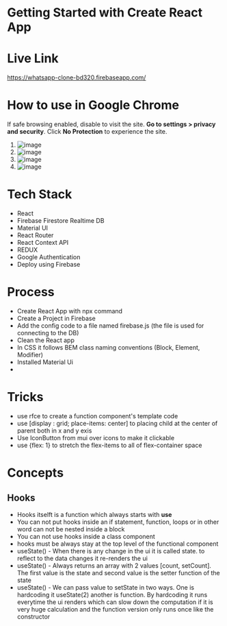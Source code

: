 # Getting Started with Create React App

# Live Link
https://whatsapp-clone-bd320.firebaseapp.com/
# How to use in Google Chrome
If safe browsing enabled, disable to visit the site. **Go to settings > privacy and security**. Click **No Protection** to experience the site.
1. ![image](https://user-images.githubusercontent.com/77507757/225160420-5f878fbf-4029-4c2e-92e7-8ac76a157ab7.png)
2. ![image](https://user-images.githubusercontent.com/77507757/225160487-6663475e-39c8-4bb1-bb72-a6b98f1e3b63.png)
3. ![image](https://user-images.githubusercontent.com/77507757/225160538-cb74093d-76a3-4eef-b236-c05ae9e648d2.png)
4. ![image](https://user-images.githubusercontent.com/77507757/225160584-5e388727-3be1-4a07-80f4-ab94b29e55a2.png)


# Tech Stack

- React
- Firebase Firestore Realtime DB
- Material UI
- React Router
- React Context API
- REDUX
- Google Authentication
- Deploy using Firebase




# Process
- Create React App with npx command
- Create a Project in Firebase
- Add the config code to a file named firebase.js (the file is used for connecting to the DB)
- Clean the React app
- In CSS it follows BEM class naming conventions (Block, Element, Modifier)
- Installed Material Ui
- 

# Tricks
- use rfce to create a function component's template code
- use [display : grid; place-items: center] to placing child at the center of parent both in x and y exis
- Use IconButton from mui over icons to make it clickable
- use {flex: 1} to stretch the flex-items to all of flex-container space


# Concepts
## Hooks
- Hooks itselft is a function which always starts with **use**
- You can not put hooks inside an if statement, function, loops or in other word can not be nested inside a block
- You can not use hooks inside a class component
- hooks must be always stay at the top level of the functional component
- useState() - When there is any change in the ui it is called state. to reflect to the data changes it re-renders the ui
- useState() - Always returns an array with 2 values [count, setCount]. The first value is the state and second value is the setter function of the state
- useState() - We can pass value to setState in two ways. One is hardcoding it useState(2) another is function. By hardcoding it runs everytime the ui renders which can slow down the computation if it is very huge calculation and the function version only runs once like the constructor
